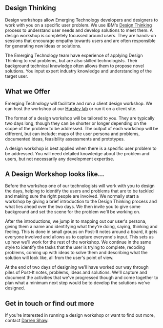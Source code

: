 ## Design Thinking
Design workshops allow Emerging Technology developers and designers to work with you on a specific user problem. We use IBM's <a href="https://www.ibm.com/design/thinking/">Design Thinking</a> process to understand user needs and develop solutions to meet them. A design workshop is completely focussed around users. They are hands-on sessions that encourage empathy towards users and are often responsible for generating new ideas or solutions.

The Emerging Technology team have experience of applying Design Thinking to real problems, but are also skilled technologists. Their background technical knowledge often allows them to propose novel solutions. You input expert industry knowledge and understanding of the target user.

## What we Offer
Emerging Technology will facilitate and run a client design workshop. We can host the workshop at our [Hursley lab](http://www-05.ibm.com/uk/locations/hursley.html) or run it on a client site.

The format of a design workshop will be tailored to you. They are typically two days long, though they can be shorter or longer depending on the scope of the problem to be addressed. The output of each workshop will be different, but can include: maps of the user persona and problems, documented ideas, feasibility assessments and prototypes.

A design workshop is best applied when there is a specific user problem to be addressed. You will need detailed knowledge about the problem and users, but not necessarily any development expertise.

## A Design Workshop looks like...
Before the workshop one of our technologists will work with you to design the days, helping to identify the users and problems that are to be tackled and making sure the right people are involved. We normally start a workshop by giving a brief introduction to the Design Thinking process and what lies ahead over the two days. We then invite you to give some background and set the scene for the problem we'll be working on.

After the introductions, we jump in to mapping out our user's persona, giving them a name and identifying what they're doing, saying, thinking and feeling. This is done in small groups on Post-It notes around a board, it gets everyone involved and allows us to capture everyone's input. This sets us up how we'll work for the rest of the workshop. We continue in the same style to identify the tasks that the user is trying to complete, recoding problems, coming up with ideas to solve them and describing what the solution will look like, all from the user's point of view.

At the end of two days of designing we'll have worked our way through piles of Post-It notes, problems, ideas and solutions. We'll capture and document the activities that we've progressed though and come together to plan what a minimum next step would be to develop the solutions we've designed.

## Get in touch or find out more
If you're interested in running a design workshop or want to find out more, contact [Darren Shaw](mailto:shawdm@uk.ibm.com).
